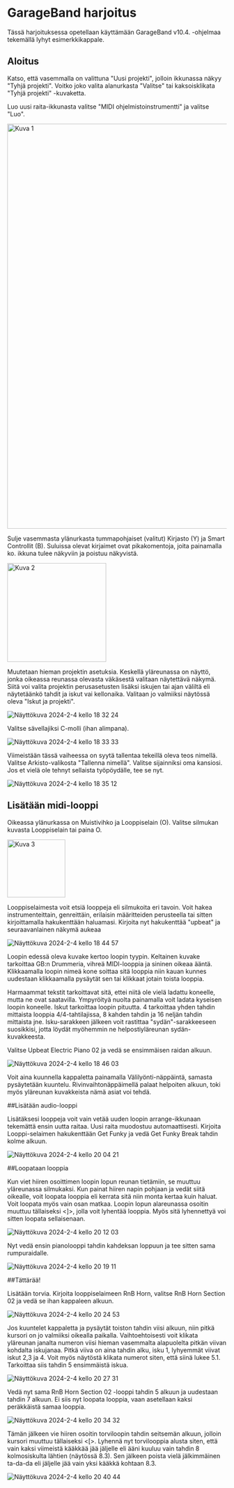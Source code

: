 # GarageBand harjoitus

Tässä harjoituksessa opetellaan käyttämään GarageBand v10.4. -ohjelmaa tekemällä lyhyt esimerkkikappale.

## Aloitus

Katso, että vasemmalla on valittuna "Uusi projekti", jolloin ikkunassa näkyy "Tyhjä projekti". Voitko joko valita alanurkasta "Valitse" tai kaksoisklikata "Tyhjä projekti" -kuvaketta. 

Luo uusi raita-ikkunasta valitse "MIDI ohjelmistoinstrumentti" ja valitse "Luo".

<img width="930" alt="Kuva 1" src="https://github.com/harrihoo/garageband-harjoitus/assets/158834519/6ea44241-bc60-4a8a-96ef-ae7f4886d283">


Sulje vasemmasta ylänurkasta tummapohjaiset (valitut) Kirjasto (Y) ja Smart Controllit (B). Suluissa olevat kirjaimet ovat pikakomentoja, joita painamalla ko. ikkuna tulee näkyviin ja poistuu näkyvistä. 

<img width="227" alt="Kuva 2" src="https://github.com/harrihoo/garageband-harjoitus/assets/158834519/6bb2a648-faca-4205-b985-e1f6cb44fe52">

Muutetaan hieman projektin asetuksia. Keskellä yläreunassa on näyttö, jonka oikeassa reunassa olevasta väkäsestä valitaan näytettävä näkymä. Siitä voi valita projektin perusasetusten lisäksi iskujen tai ajan väliltä eli näytetäänkö tahdit ja iskut vai kellonaika. Valitaan jo valmiiksi näytössä oleva "Iskut ja projekti". 

![Näyttökuva 2024-2-4 kello 18 32 24](https://github.com/harrihoo/garageband-harjoitus/assets/158834519/1410edf3-da22-447b-979e-fbba2a2d8085)

Valitse sävellajiksi C-molli (ihan alimpana).

![Näyttökuva 2024-2-4 kello 18 33 33](https://github.com/harrihoo/garageband-harjoitus/assets/158834519/ab0ae662-837f-4cf5-8ec4-26173bc5c381)

Viimeistään tässä vaiheessa on syytä tallentaa tekeillä oleva teos nimellä. Valitse Arkisto-valikosta "Tallenna nimellä". Valitse sijainniksi oma kansiosi. Jos et vielä ole tehnyt sellaista työpöydälle, tee se nyt.

![Näyttökuva 2024-2-4 kello 18 35 12](https://github.com/harrihoo/garageband-harjoitus/assets/158834519/cda63577-e654-4bc2-b70e-4b1dbfe190ec)


## Lisätään midi-looppi

Oikeassa ylänurkassa on Muistivihko ja Looppiselain (O). Valitse silmukan kuvasta Looppiselain tai paina O. 

<img width="133" alt="Kuva 3" src="https://github.com/harrihoo/garageband-harjoitus/assets/158834519/d3af1ae6-74ef-4882-9291-e257ac0c4980">

Looppiselaimesta voit etsiä looppeja eli silmukoita eri tavoin. Voit hakea instrumenteittain, genreittäin, erilaisin määritteiden perusteella tai sitten kirjoittamalla hakukenttään haluamasi. Kirjoita nyt hakukenttää "upbeat" ja seuraavanlainen näkymä aukeaa

![Näyttökuva 2024-2-4 kello 18 44 57](https://github.com/harrihoo/garageband-harjoitus/assets/158834519/43a93075-6b11-423c-8ad5-2e2575c0c9ad)

Loopin edessä oleva kuvake kertoo loopin tyypin. Keltainen kuvake tarkoittaa GB:n Drummeria, vihreä MIDI-looppia ja sininen oikeaa ääntä. Klikkaamalla loopin nimeä kone soittaa sitä looppia niin kauan kunnes uudestaan klikkaamalla pysäytät sen tai klikkaat jotain toista looppia. 

Harmaammat tekstit tarkoittavat sitä, ettei niitä ole vielä ladattu koneelle, mutta ne ovat saatavilla. Ympyröityä nuolta painamalla voit ladata kyseisen loopin koneelle. Iskut tarkoittaa loopin pituutta. 4 tarkoittaa yhden tahdin mittaista looppia 4/4-tahtilajissa, 8 kahden tahdin ja 16 neljän tahdin mittaista jne. Isku-sarakkeen jälkeen voit rastittaa "sydän"-sarakkeeseen suosikkisi, jotta löydät myöhemmin ne helpostiyläreunan sydän-kuvakkeesta. 

Valitse Upbeat Electric Piano 02 ja vedä se ensimmäisen raidan alkuun. 

![Näyttökuva 2024-2-4 kello 18 46 03](https://github.com/harrihoo/garageband-harjoitus/assets/158834519/f25b786b-d421-4912-a5f5-0ed0fb6d05a6)

Voit aina kuunnella kappaletta painamalla Välilyönti-näppäintä, samasta pysäytetään kuuntelu. Rivinvaihtonäppäimellä palaat helpoiten alkuun, toki myös yläreunan kuvakkeista nämä asiat voi tehdä. 

##Lisätään audio-looppi

Lisätäksesi looppeja voit vain vetää uuden loopin arrange-ikkunaan tekemättä ensin uutta raitaa. Uusi raita muodostuu automaattisesti. Kirjoita Looppi-selaimen hakukenttään Get Funky ja vedä Get Funky Break tahdin kolme alkuun. 

![Näyttökuva 2024-2-4 kello 20 04 21](https://github.com/harrihoo/garageband-harjoitus/assets/158834519/25932aec-eeaa-4949-b60e-5d25a0aee72a)

##Loopataan looppia

Kun viet hiiren osoittimen loopin lopun reunan tietämiin, se muuttuu yläreunassa silmukaksi. Kun painat hiiren napin pohjaan ja vedät siitä oikealle, voit loopata looppia eli kerrata sitä niin monta kertaa kuin haluat. Voit loopata myös vain osan matkaa. Loopin lopun alareunassa osoitin muuttuu tällaiseksi <]>, jolla voit lyhentää looppia. Myös sitä lyhennettyä voi sitten loopata sellaisenaan. 

![Näyttökuva 2024-2-4 kello 20 12 03](https://github.com/harrihoo/garageband-harjoitus/assets/158834519/0f5e0833-944b-4e0f-a64a-1f327d8c2e78)

Nyt vedä ensin pianolooppi tahdin kahdeksan loppuun ja tee sitten sama rumpuraidalle.

![Näyttökuva 2024-2-4 kello 20 19 11](https://github.com/harrihoo/garageband-harjoitus/assets/158834519/005ef9de-ad54-4601-95aa-a8448e6bdb63)

##Tättärää!

Lisätään torvia. Kirjoita looppiselaimeen RnB Horn, valitse RnB Horn Section 02 ja vedä se ihan kappaleen alkuun. 

![Näyttökuva 2024-2-4 kello 20 24 53](https://github.com/harrihoo/garageband-harjoitus/assets/158834519/99fff30f-ba5c-45ca-b9c4-2ba5fd37f70b)

Jos kuuntelet kappaletta ja pysäytät toiston tahdin viisi alkuun, niin pitkä kursori on jo valmiiksi oikealla paikalla. Vaihtoehtoisesti voit klikata yläreunan janalta numeron viisi hieman vasemmalta alapuolelta pitkän viivan kohdalta iskujanaa. Pitkä viiva on aina tahdin alku, isku 1, lyhyemmät viivat iskut 2,3 ja 4. Voit myös näytöstä klikata numerot siten, että siinä lukee 5.1. Tarkoittaa siis tahdin 5 ensimmäistä iskua. 

![Näyttökuva 2024-2-4 kello 20 27 31](https://github.com/harrihoo/garageband-harjoitus/assets/158834519/16cc6e2a-5866-4f41-a629-08ab8405de4b)

Vedä nyt sama RnB Horn Section 02 -looppi tahdin 5 alkuun ja uudestaan tahdin 7 alkuun. Ei siis nyt loopata looppia, vaan asetellaan kaksi peräkkäistä samaa looppia.

![Näyttökuva 2024-2-4 kello 20 34 32](https://github.com/harrihoo/garageband-harjoitus/assets/158834519/f13f437d-6ee4-4a29-95cb-2798cfed2c7d)

Tämän jälkeen vie hiiren osoitin torviloopin tahdin seitsemän alkuun, jolloin kursori muuttuu tällaiseksi <[>. Lyhennä nyt torvilooppia alusta siten, että vain kaksi viimeistä kääkkää jää jäljelle eli ääni kuuluu vain tahdin 8 kolmosiskulta lähtien (näytössä 8.3). Sen jälkeen poista vielä jälkimmäinen ta-da-da eli jäljelle jää vain yksi kääkkä kohtaan 8.3.

![Näyttökuva 2024-2-4 kello 20 40 44](https://github.com/harrihoo/garageband-harjoitus/assets/158834519/e46c134c-251a-4926-8115-a46b28af4807)


